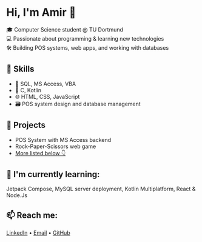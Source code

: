 # Hi, I'm Amir 👋

🎓 Computer Science student @ TU Dortmund  
💻 Passionate about programming & learning new technologies  
🛠️ Building POS systems, web apps, and working with databases

## 🧠 Skills
- 💾 SQL, MS Access, VBA  
- 🔧 C, Kotlin  
- 🌐 HTML, CSS, JavaScript  
- 🗃️ POS system design and database management  

## 📘 Projects
- POS System with MS Access backend  
- Rock-Paper-Scissors web game  
- [More listed below 👇](#projects)

## 🚀 I'm currently learning:
Jetpack Compose, MySQL server deployment, Kotlin Multiplatform, React & Node.Js

## 📫 Reach me:
[LinkedIn](#) • [Email](Amiermerchad@gmail.com) • [GitHub](https://github.com/amir-merchad)
